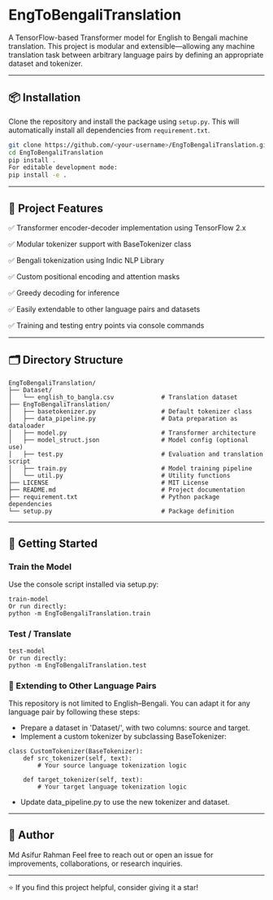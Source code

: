 # EngToBengaliTranslation

A TensorFlow-based Transformer model for English to Bengali machine translation. This project is modular and extensible—allowing any machine translation task between arbitrary language pairs by defining an appropriate dataset and tokenizer.

---

## 📦 Installation

Clone the repository and install the package using `setup.py`. This will automatically install all dependencies from `requirement.txt`.

```bash
git clone https://github.com/<your-username>/EngToBengaliTranslation.git
cd EngToBengaliTranslation
pip install .
For editable development mode:
pip install -e .
```

---

## 🧠 Project Features
✅ Transformer encoder-decoder implementation using TensorFlow 2.x

✅ Modular tokenizer support with BaseTokenizer class

✅ Bengali tokenization using Indic NLP Library

✅ Custom positional encoding and attention masks

✅ Greedy decoding for inference

✅ Easily extendable to other language pairs and datasets

✅ Training and testing entry points via console commands

---

## 🗂️ Directory Structure
```
EngToBengaliTranslation/
├── Dataset/
│   └── english_to_bangla.csv             # Translation dataset 
├── EngToBengaliTranslation/
│   ├── basetokenizer.py                  # Default tokenizer class
│   ├── data_pipeline.py                  # Data preparation as dataloader
│   ├── model.py                          # Transformer architecture
│   ├── model_struct.json                 # Model config (optional use)
│   ├── test.py                           # Evaluation and translation script
│   ├── train.py                          # Model training pipeline
│   └── util.py                           # Utility functions
├── LICENSE                               # MIT License
├── README.md                             # Project documentation
├── requirement.txt                       # Python package dependencies
└── setup.py                              # Package definition
```

---

## 🚀 Getting Started
### Train the Model
Use the console script installed via setup.py:
```
train-model
Or run directly:
python -m EngToBengaliTranslation.train
```
### Test / Translate
```
test-model
Or run directly:
python -m EngToBengaliTranslation.test
```

### 🔁 Extending to Other Language Pairs
This repository is not limited to English–Bengali. You can adapt it for any language pair by following these steps:
- Prepare a dataset in 'Dataset/', with two columns: source and target.
- Implement a custom tokenizer by subclassing BaseTokenizer:
```
class CustomTokenizer(BaseTokenizer):
    def src_tokenizer(self, text):
        # Your source language tokenization logic

    def target_tokenizer(self, text):
        # Your target language tokenization logic
```
- Update data_pipeline.py to use the new tokenizer and dataset.

---

## 👤 Author
Md Asifur Rahman
Feel free to reach out or open an issue for improvements, collaborations, or research inquiries.

---

⭐ If you find this project helpful, consider giving it a star!
